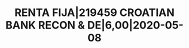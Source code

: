 ---
layout: asset
title: RENTA FIJA|219459 CROATIAN BANK RECON & DE|6,00|2020-05-08
isin: XS0961637542
---